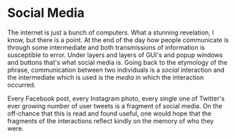 # Social Media

The internet is just a bunch of computers. What a stunning revelation, I know, but there is a point. At the end of the day how people communicate is through some intermediate and both transmissions of information is susceptible to error. Under layers and layers of GUI's and popup windows and buttons that's what social media is. Going back to the etymology of the phrase, communication between two individuals is a _social_  interaction and the intermediate which is used is the _media_ in which the interaction occurred. 

Every Facebook post, every Instagram photo, every single one of Twitter's ever growing number of user tweets is a fragment of social media. On the off-chance that this is read and found useful, one would hope that the fragments of the interactions reflect kindly on the memory of who they were. 

